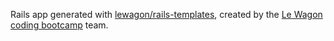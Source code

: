 Rails app generated with [lewagon/rails-templates](https://github.com/lewagon/rails-templates), created by the [Le Wagon coding bootcamp](https://www.lewagon.com) team.
<!--  -->
